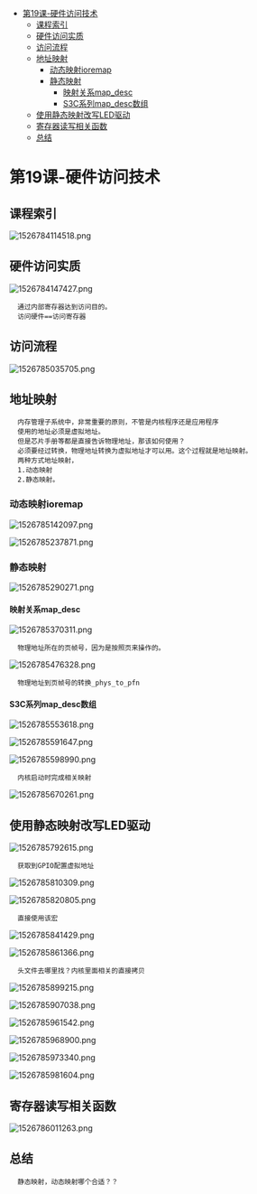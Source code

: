 <!-- TOC depthFrom:1 depthTo:6 withLinks:1 updateOnSave:1 orderedList:0 -->

- [第19课-硬件访问技术](#第19课-硬件访问技术)
	- [课程索引](#课程索引)
	- [硬件访问实质](#硬件访问实质)
	- [访问流程](#访问流程)
	- [地址映射](#地址映射)
		- [动态映射ioremap](#动态映射ioremap)
		- [静态映射](#静态映射)
			- [映射关系map_desc](#映射关系mapdesc)
			- [S3C系列map_desc数组](#s3c系列mapdesc数组)
	- [使用静态映射改写LED驱动](#使用静态映射改写led驱动)
	- [寄存器读写相关函数](#寄存器读写相关函数)
	- [总结](#总结)

<!-- /TOC -->
# 第19课-硬件访问技术

## 课程索引

![1526784114518.png](image/1526784114518.png)

## 硬件访问实质

![1526784147427.png](image/1526784147427.png)

      通过内部寄存器达到访问目的。
      访问硬件==访问寄存器

## 访问流程

![1526785035705.png](image/1526785035705.png)

## 地址映射

      内存管理子系统中，非常重要的原则，不管是内核程序还是应用程序
      使用的地址必须是虚拟地址。
      但是芯片手册等都是直接告诉物理地址，那该如何使用？
      必须要经过转换，物理地址转换为虚拟地址才可以用。这个过程就是地址映射。
      两种方式地址映射，
      1.动态映射
      2.静态映射。

### 动态映射ioremap

![1526785142097.png](image/1526785142097.png)

![1526785237871.png](image/1526785237871.png)

### 静态映射

![1526785290271.png](image/1526785290271.png)

#### 映射关系map_desc

![1526785370311.png](image/1526785370311.png)

      物理地址所在的页帧号，因为是按照页来操作的。

![1526785476328.png](image/1526785476328.png)

      物理地址到页帧号的转换_phys_to_pfn

#### S3C系列map_desc数组

![1526785553618.png](image/1526785553618.png)

![1526785591647.png](image/1526785591647.png)

![1526785598990.png](image/1526785598990.png)

      内核启动时完成相关映射

![1526785670261.png](image/1526785670261.png)


## 使用静态映射改写LED驱动

![1526785792615.png](image/1526785792615.png)

      获取到GPIO配置虚拟地址

![1526785810309.png](image/1526785810309.png)

![1526785820805.png](image/1526785820805.png)

      直接使用该宏

![1526785841429.png](image/1526785841429.png)

![1526785861366.png](image/1526785861366.png)

      头文件去哪里找？内核里面相关的直接拷贝

![1526785899215.png](image/1526785899215.png)

![1526785907038.png](image/1526785907038.png)

![1526785961542.png](image/1526785961542.png)

![1526785968900.png](image/1526785968900.png)

![1526785973340.png](image/1526785973340.png)

![1526785981604.png](image/1526785981604.png)

## 寄存器读写相关函数

![1526786011263.png](image/1526786011263.png)

## 总结

      静态映射，动态映射哪个合适？？
